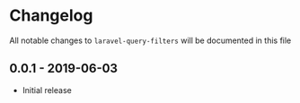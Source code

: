 # Changelog

All notable changes to `laravel-query-filters` will be documented in this file

## 0.0.1 - 2019-06-03

- Initial release
